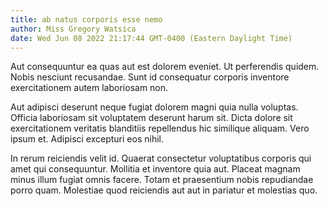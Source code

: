```yaml
---
title: ab natus corporis esse nemo
author: Miss Gregory Watsica
date: Wed Jun 08 2022 21:17:44 GMT-0400 (Eastern Daylight Time)
---
```

Aut consequuntur ea quas aut est dolorem eveniet. Ut perferendis quidem. Nobis nesciunt recusandae. Sunt id consequatur corporis inventore exercitationem autem laboriosam non.

 Aut adipisci deserunt neque fugiat dolorem magni quia nulla voluptas. Officia laboriosam sit voluptatem deserunt harum sit. Dicta dolore sit exercitationem veritatis blanditiis repellendus hic similique aliquam. Vero ipsum et. Adipisci excepturi eos nihil.

 In rerum reiciendis velit id. Quaerat consectetur voluptatibus corporis qui amet qui consequuntur. Mollitia et inventore quia aut. Placeat magnam minus illum fugiat omnis facere. Totam et praesentium nobis repudiandae porro quam. Molestiae quod reiciendis aut aut in pariatur et molestias quo.